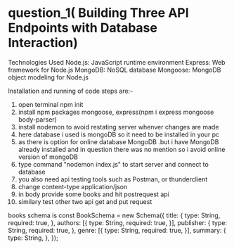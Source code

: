 # question_1( Building Three API Endpoints with Database Interaction)

Technologies Used
Node.js: JavaScript runtime environment
Express: Web framework for Node.js
MongoDB: NoSQL database
Mongoose: MongoDB object modeling for Node.js

Installation and running of code steps are:-

1) open terminal npm init
2) install npm packages mongoose, express(npm i express mongoose body-parser)
3) install nodemon to avoid restating server whenver changes are made
5) here database i used is mongoDB so it need to be installed in your pc
6) as there is option for online database MongoDB .but i have MongoDB already installed and in question there was no mention so i avoid online version of mongoDB
7) type command "nodemon index.js" to start server and connect to database
8) you also need api testing tools such as Postman, or thunderclient 
9) change content-type application/json
10) in body provide some books and hit postrequest api 
11) similary test other two api get and put request

books schema is
const BookSchema = new Schema({
	title: {
		type: String,
		required: true,
	},
	authors: [{
		type: String,
		required: true,
	}],
	publisher: {
		type: String,
		required: true,
	},
	genre: [{
		type: String,
		required: true,
	}],
	summary: {
		type: String,
	},
});




